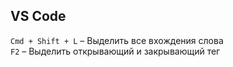 ## VS Code
`Cmd + Shift + L` – Выделить все вхождения слова  
`F2` – Выделить открывающий и закрывающий тег  
